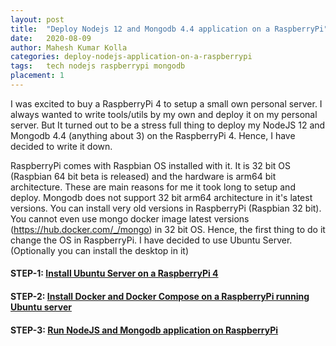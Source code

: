 ```yaml
---
layout: post
title:  "Deploy Nodejs 12 and Mongodb 4.4 application on a RaspberryPi"
date:   2020-08-09
author: Mahesh Kumar Kolla
categories: deploy-nodejs-application-on-a-raspberrypi
tags:	tech nodejs raspberrypi mongodb
placement: 1 
---
```



I was excited to buy a RaspberryPi 4 to setup a small own personal server. 
I always wanted to write tools/utils by my own and deploy it on my personal server.
But It turned out to be a stress full thing to deploy my NodeJS 12 and Mongodb 4.4 (anything about 3) on the RaspberryPi 4.
Hence, I have decided to write it down. 

RaspberryPi comes with Raspbian OS installed with it. It is 32 bit OS (Raspbian 64 bit beta is released) and the hardware is arm64 bit architecture.
These are main reasons for me it took long to setup and deploy.
Mongodb does not support 32 bit arm64 architecture in it's latest versions. You can install very old versions in RaspberryPi (Raspbian 32 bit).
You cannot even use mongo docker image latest versions (https://hub.docker.com/_/mongo) in 32 bit OS. 
Hence, the first thing to do it change the OS in RaspberryPi. I have decided to use Ubuntu Server. (Optionally you can install the desktop in it)


#### STEP-1: [Install Ubuntu Server on a RaspberryPi 4](install-ububtu-server-on-a-raspberrypi)       

#### STEP-2: [Install Docker and Docker Compose on a RaspberryPi running Ubuntu server](install-docker-and-docker-compose-on-ubuntu-raspberrypi)

#### STEP-3: [Run NodeJS and Mongodb application on RaspberryPi](run-nodejs-mongo-application-on-rasberrypi)       

